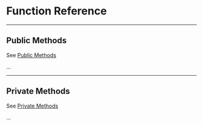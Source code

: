 # Function Reference

---

## Public Methods

See [Public Methods](function-reference/public-methods.md)

...

---

## Private Methods

See [Private Methods](function-reference/private-methods.md)

...
